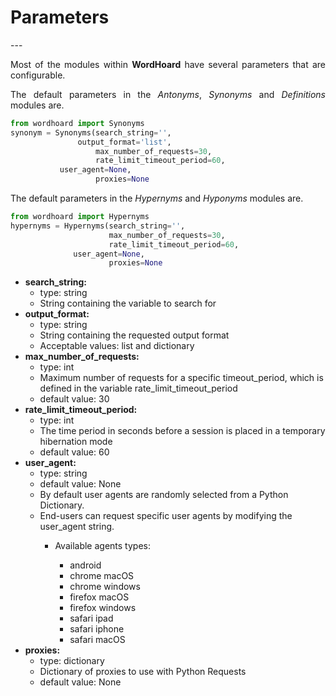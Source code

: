 <h1> <strong>Parameters</strong> </h1>
---

<p align="justify"> 
Most of the modules within <strong>WordHoard</strong> have several parameters that are configurable.  
</p>

<p align="justify"> 
The default parameters in the <i>Antonyms</i>, <i>Synonyms</i> and <i>Definitions</i> modules are.
</p>

```python
from wordhoard import Synonyms
synonym = Synonyms(search_string='',
	           output_format='list',
                   max_number_of_requests=30,
                   rate_limit_timeout_period=60,
		   user_agent=None,
                   proxies=None
```


<p align="justify"> 
The default parameters in the <i>Hypernyms</i> and <i>Hyponyms</i> modules are.
</p>


```python
from wordhoard import Hypernyms
hypernyms = Hypernyms(search_string='',
                      max_number_of_requests=30,
                      rate_limit_timeout_period=60,
		      user_agent=None,
                      proxies=None
```

<ul>

<li><strong>search_string:</strong>
	<ul>
		<li>type: string</li> 
		<li>String containing the variable to search for</li>  
</ul>
</li>

<li><strong>output_format:</strong>
	<ul>
		<li>type: string</li> 
		<li>String containing the requested output format</li>  
		<li>Acceptable values: list and dictionary</li> 
</ul>
</li>


<li><strong>max_number_of_requests:</strong>
	<ul>
		<li>type: int</li> 
		<li>Maximum number of requests for a specific timeout_period, which is defined in the variable rate_limit_timeout_period</li>
		<li>default value: 30</li> 
</ul>
</li>

<li><strong>rate_limit_timeout_period:</strong>
	<ul>
		<li>type: int</li> 
		<li>The time period in seconds before a session is placed in a temporary hibernation mode</li>
		<li>default value: 60</li> 
</ul>
</li>

<li><strong>user_agent:</strong>
	<ul>
		<li>type: string</li> 
		<li>default value: None</li> 
		<li>By default user agents are randomly selected from a Python Dictionary.</li> 
		<li>End-users can request specific user agents by modifying the user_agent string.</li> 
		<ul>
		    <li>Available agents types:</li> 
			<ul>
				<li>android</li> 
				<li>chrome macOS</li> 
				<li>chrome windows</li> 
				<li>firefox macOS</li> 
				<li>firefox windows</li> 
				<li>safari ipad</li> 
				<li>safari iphone</li> 
				<li>safari macOS</li> 
			</ul>
		</ul>
</ul>
	
<li><strong>proxies:</strong>
	<ul>
		<li>type: dictionary</li> 
		<li>Dictionary of proxies to use with Python Requests</li> 
		<li>default value: None</li> 
</ul>
</li>

</ul>
